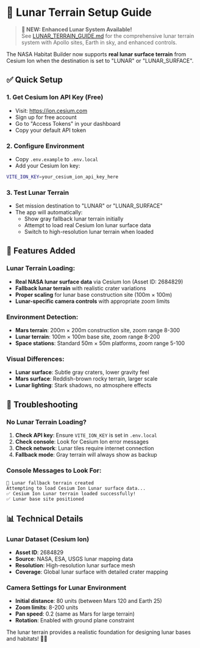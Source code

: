 # 🌙 Lunar Terrain Setup Guide

> **🚀 NEW: Enhanced Lunar System Available!**  
> See [LUNAR_TERRAIN_GUIDE.md](./LUNAR_TERRAIN_GUIDE.md) for the comprehensive lunar terrain system with Apollo sites, Earth in sky, and enhanced controls.

The NASA Habitat Builder now supports **real lunar surface terrain** from Cesium Ion when the destination is set to "LUNAR" or "LUNAR_SURFACE".

## ✅ **Quick Setup**

### 1. **Get Cesium Ion API Key** (Free)
- Visit: https://ion.cesium.com
- Sign up for free account
- Go to "Access Tokens" in your dashboard
- Copy your default API token

### 2. **Configure Environment**
- Copy `.env.example` to `.env.local`
- Add your Cesium Ion key:
```bash
VITE_ION_KEY=your_cesium_ion_api_key_here
```

### 3. **Test Lunar Terrain**
- Set mission destination to "LUNAR" or "LUNAR_SURFACE"
- The app will automatically:
  - Show gray fallback lunar terrain initially
  - Attempt to load real Cesium Ion lunar surface data
  - Switch to high-resolution lunar terrain when loaded

## 🚀 **Features Added**

### **Lunar Terrain Loading:**
- **Real NASA lunar surface data** via Cesium Ion (Asset ID: 2684829)
- **Fallback lunar terrain** with realistic crater variations
- **Proper scaling** for lunar base construction site (100m × 100m)
- **Lunar-specific camera controls** with appropriate zoom limits

### **Environment Detection:**
- **Mars terrain**: 200m × 200m construction site, zoom range 8-300
- **Lunar terrain**: 100m × 100m base site, zoom range 8-200
- **Space stations**: Standard 50m × 50m platforms, zoom range 5-100

### **Visual Differences:**
- **Lunar surface**: Subtle gray craters, lower gravity feel
- **Mars surface**: Reddish-brown rocky terrain, larger scale
- **Lunar lighting**: Stark shadows, no atmosphere effects

## 🔧 **Troubleshooting**

### **No Lunar Terrain Loading?**
1. **Check API key**: Ensure `VITE_ION_KEY` is set in `.env.local`
2. **Check console**: Look for Cesium Ion error messages
3. **Check network**: Lunar tiles require internet connection
4. **Fallback mode**: Gray terrain will always show as backup

### **Console Messages to Look For:**
```
🌙 Lunar fallback terrain created
Attempting to load Cesium Ion Lunar surface data...
✅ Cesium Ion Lunar terrain loaded successfully!
✅ Lunar base site positioned
```

## 📊 **Technical Details**

### **Lunar Dataset (Cesium Ion)**
- **Asset ID**: 2684829
- **Source**: NASA, ESA, USGS lunar mapping data
- **Resolution**: High-resolution lunar surface mesh
- **Coverage**: Global lunar surface with detailed crater mapping

### **Camera Settings for Lunar Environment**
- **Initial distance**: 80 units (between Mars 120 and Earth 25)
- **Zoom limits**: 8-200 units
- **Pan speed**: 0.2 (same as Mars for large terrain)
- **Rotation**: Enabled with ground plane constraint

The lunar terrain provides a realistic foundation for designing lunar bases and habitats! 🌙🚀